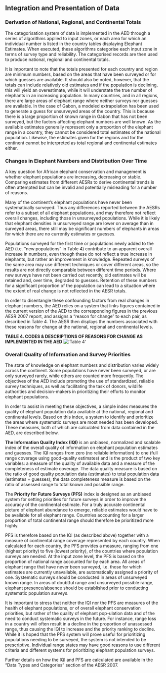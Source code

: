 ## Integration and Presentation of Data

### Derivation of National, Regional, and Continental Totals

The categorisation system of data is implemented in the AED through a series of algorithms applied to input zones, or each area for which an individual number is listed in the country tables displaying Elephant Estimates. When executed, these algorithms categorise each input zone in terms of survey type and reliability. The categorised records are then used to produce national, regional and continental totals.

It is important to note that the totals presented for each country and region are minimum numbers, based on the areas that have been surveyed or for which guesses are available. It should also be noted, however, that the totals can include relatively old estimates and if the population is declining, this will yield an overestimate, while it will understate the true number of elephants in an increasing population. In many countries, and in all regions, there are large areas of elephant range where neither surveys nor guesses are available. In the case of Gabon, a modeled extrapolation has been used to generate a guess for unsurveyed areas of the country. This is because there is a large proportion of known range in Gabon that has not been surveyed, but the factors affecting elephant numbers are well known. As the available estimates generally represent only a proportion of the elephant range in a country, they cannot be considered total estimates of the national population. Likewise, the estimates given for the regions and for the continent cannot be interpreted as total regional and continental estimates either.

### Changes in Elephant Numbers and Distribution Over Time

A key question for African elephant conservation and management is whether elephant populations are increasing, decreasing or stable. Comparing estimates from different AESRs to derive continental trends is often attempted but can be invalid and potentially misleading for a number of reasons.

Many of the continent’s elephant populations have never been systematically surveyed. Thus any differences reported between the AESRs refer to a subset of all elephant populations, and may therefore not reflect overall changes, including those in unsurveyed populations. While it is likely that elephant densities in unsurveyed range are lower on average than in surveyed areas, there still may be significant numbers of elephants in areas for which there are no currently estimates or guesses.

Populations surveyed for the first time or populations newly added to the AED (i.e. “new populations” in Table 4) contribute to an apparent overall increase in numbers, even though these do not reflect a true increase in elephants, but rather an improvement in knowledge. Repeated surveys of the same area may use different techniques or cover different areas, so the results are not directly comparable between different time periods. Where new surveys have not been carried out recently, old estimates will be retained and, over time, degraded to guesses. Retention of these numbers for a significant proportion of the population can lead to a situation where the extent of real change is not reflected in the AESR totals. 

In order to disentangle these confounding factors from real changes in elephant numbers, the AED relies on a system that links figures contained in the current version of the AED to the corresponding figures in the previous AESR 2007 report, and assigns a “reason for change” to each pair, as described in Table 4. The AESR then displays the numbers associated with these reasons for change at the national, regional and continental levels.

**TABLE 4. CODES & DESCRIPTIONS OF REASONS FOR CHANGE AS IMPLEMENTED IN THE AED**
!['Table 4'][table4]

### Overall Quality of Information and Survey Priorities

The state of knowledge on elephant numbers and distribution varies widely across the continent. Some populations have never been surveyed, or are only surveyed rarely, while others are counted more frequently. The objectives of the AED include promoting the use of standardized, reliable survey techniques, as well as facilitating the task of donors, wildlife authorities and decision-makers in prioritizing their efforts to monitor elephant populations.

In order to assist in meeting these objectives, a simple index measures the quality of elephant population data available at the national, regional and continental levels. Based on this index, a system to identify and prioritize the areas where systematic surveys are most needed has been developed. These measures, both of which are calculated from data contained in the AED, are described below.

**The Information Quality Index (IQI)** is an unbiased, normalized and scalable index of the overall quality of information on elephant population estimates and guesses. The IQI ranges from zero (no reliable information) to one (full range coverage using good-quality estimates) and is the product of two key variables: a measure of the quality of available data and a measure of the completeness of estimate coverage. The data quality measure is based on the ratio of good quality population data (estimates) to total population data (estimates + guesses); the data completeness measure is based on the ratio of assessed range to total known and possible range.

The **Priority for Future Surveys (PFS)** index is designed as an unbiased system for setting priorities for future surveys in order to improve the accuracy of the continental estimate. For a truly accurate continental picture of elephant abundance to emerge, reliable estimates would have to be available for all elephant range. Countries accounting for a larger proportion of total continental range should therefore be prioritized more highly.

PFS is therefore based on the IQI (as described above) together with a measure of continental range coverage represented by each country. When calculated for each country, the PFS provides a measure, ranging from one (highest priority) to five (lowest priority), of the countries where population surveys are needed. At the input zone level, the PFS is based on the proportion of national range accounted for by each area. All areas of elephant range that have never been surveyed, i.e. those for which estimates are currently unavailable, are automatically assigned a priority of one. Systematic surveys should be conducted in areas of unsurveyed known range. In areas of doubtful range and unsurveyed possible range, elephant presence/absence should be established prior to conducting systematic population surveys.

It is important to stress that neither the IQI nor the PFS are measures of the health of elephant populations, or of overall elephant conservation priorities, but rather of the quality of elephant pop-ulation data and of the need to conduct systematic surveys in the future. For instance, range loss in a country will often result in a decline in the proportion of unassessed range, thus causing the IQI to increase and the priority ranking to decline. While it is hoped that the PFS system will prove useful for prioritizing populations needing to be surveyed, the system is not intended to be prescriptive. Individual range states may have good reasons to use different criteria and different systems for prioritizing elephant population surveys.

Further details on how the IQI and PFS are calculated are available in the “Data Types and Categories” section of the AESR 2007.



[table4]: /images/table4.png